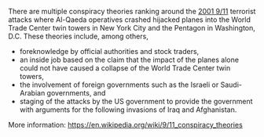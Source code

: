 There are multiple conspiracy theories ranking around the [2001 9/11][9-11]
terrorist attacks where Al-Qaeda operatives crashed hijacked planes into the
World Trade Center twin towers in New York City and the Pentagon in
Washington, D.C.
These theories include, among others,

* foreknowledge by official authorities and stock traders,
* an inside job based on the claim that the impact of the planes alone could
  not have caused a collapse of the World Trade Center twin towers,
* the involvement of foreign governments such as the Israeli or Saudi-Arabian
  governments, and
* staging of the attacks by the US government to provide the government with
  arguments for the following invasions of Iraq and Afghanistan.

More information: <https://en.wikipedia.org/wiki/9/11_conspiracy_theories>

[9-11]: https://en.wikipedia.org/wiki/September_11_attacks
